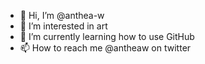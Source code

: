 - 👋 Hi, I’m @anthea-w
- 👀 I’m interested in art
- 🌱 I’m currently learning how to use GitHub
- 📫 How to reach me @antheaw on twitter
